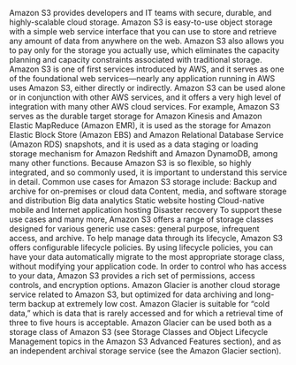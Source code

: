 Amazon S3 provides developers and IT teams with secure, durable, and highly-scalable cloud
storage. Amazon S3 is easy-to-use object storage with a simple web service interface that you
can use to store and retrieve any amount of data from anywhere on the web. Amazon S3 also
allows you to pay only for the storage you actually use, which eliminates the capacity
planning and capacity constraints associated with traditional storage.
Amazon S3 is one of first services introduced by AWS, and it serves as one of the
foundational web services—nearly any application running in AWS uses Amazon S3, either
directly or indirectly. Amazon S3 can be used alone or in conjunction with other AWS
services, and it offers a very high level of integration with many other AWS cloud services.
For example, Amazon S3 serves as the durable target storage for Amazon Kinesis and Amazon
Elastic MapReduce (Amazon EMR), it is used as the storage for Amazon Elastic Block Store
(Amazon EBS) and Amazon Relational Database Service (Amazon RDS) snapshots, and it is
used as a data staging or loading storage mechanism for Amazon Redshift and Amazon
DynamoDB, among many other functions. Because Amazon S3 is so flexible, so highly
integrated, and so commonly used, it is important to understand this service in detail.
Common use cases for Amazon S3 storage include:
Backup and archive for on-premises or cloud data
Content, media, and software storage and distribution
Big data analytics
Static website hosting
Cloud-native mobile and Internet application hosting
Disaster recovery
To support these use cases and many more, Amazon S3 offers a range of storage classes
designed for various generic use cases: general purpose, infrequent access, and archive. To
help manage data through its lifecycle, Amazon S3 offers configurable lifecycle policies. By
using lifecycle policies, you can have your data automatically migrate to the most appropriate
storage class, without modifying your application code. In order to control who has access to
your data, Amazon S3 provides a rich set of permissions, access controls, and encryption
options.
Amazon Glacier is another cloud storage service related to Amazon S3, but optimized for data
archiving and long-term backup at extremely low cost. Amazon Glacier is suitable for “cold
data,” which is data that is rarely accessed and for which a retrieval time of three to five hours
is acceptable. Amazon Glacier can be used both as a storage class of Amazon S3 (see Storage
Classes and Object Lifecycle Management topics in the Amazon S3 Advanced Features
section), and as an independent archival storage service (see the Amazon Glacier section).
